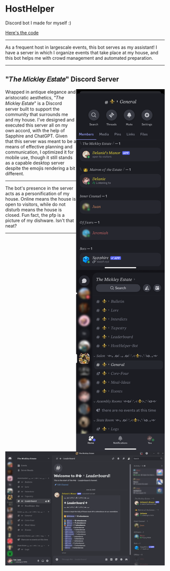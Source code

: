 # HostHelper
Discord bot I made for myself :)

[Here's the code](HostHelper.py)

---
As a frequent host in largescale events, this bot serves as my assistant! I have a server in which I organize events that take place at my house, and this bot helps me with crowd management and automated preparation.

---
## "𝑇ℎ𝑒 𝑀𝑖𝑐𝑘𝑙𝑒𝑦 𝐸𝑠𝑡𝑎𝑡𝑒" Discord Server

<img src=MobileMembers.png alt=Discord Server Screenshot width=280 align=right>
<img src=MobileMain.png alt=Discord Server Screenshot width=280 align=right>
Wrapped in antique elegance and aristocratic aesthetics, "𝑇ℎ𝑒 𝑀𝑖𝑐𝑘𝑙𝑒𝑦 𝐸𝑠𝑡𝑎𝑡𝑒" is a Discord server built to support the community that surrounds me and my house. I've designed and executed this server all on my own accord, with the help of Sapphire and ChatGPT. Given that this server was meant to be a means of effective planning and communication, I optimized it for mobile use, though it still stands as a capable desktop server despite the emojis rendering a bit different. 

---
The bot's presence in the server acts as a personification of my house. Online means the house is open to visitors, while do not disturb means the house is closed. Fun fact, the pfp is a picture of my dishware. Isn't that neat?

---

<img src=Leaderboard.png alt=Discord Server Screenshot width=1050>

